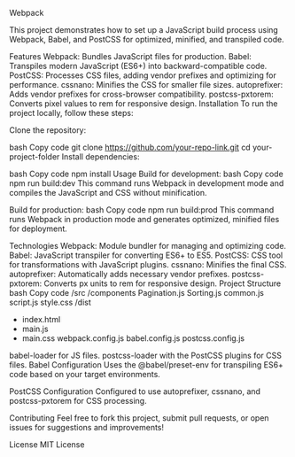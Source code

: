 Webpack

This project demonstrates how to set up a JavaScript build process using Webpack, Babel, and PostCSS for optimized, minified, and transpiled code.

Features
Webpack: Bundles JavaScript files for production.
Babel: Transpiles modern JavaScript (ES6+) into backward-compatible code.
PostCSS: Processes CSS files, adding vendor prefixes and optimizing for performance.
cssnano: Minifies the CSS for smaller file sizes.
autoprefixer: Adds vendor prefixes for cross-browser compatibility.
postcss-pxtorem: Converts pixel values to rem for responsive design.
Installation
To run the project locally, follow these steps:

Clone the repository:

bash
Copy code
git clone https://github.com/your-repo-link.git
cd your-project-folder
Install dependencies:

bash
Copy code
npm install
Usage
Build for development:
bash
Copy code
npm run build:dev
This command runs Webpack in development mode and compiles the JavaScript and CSS without minification.

Build for production:
bash
Copy code
npm run build:prod
This command runs Webpack in production mode and generates optimized, minified files for deployment.

Technologies
Webpack: Module bundler for managing and optimizing code.
Babel: JavaScript transpiler for converting ES6+ to ES5.
PostCSS: CSS tool for transformations with JavaScript plugins.
cssnano: Minifies the final CSS.
autoprefixer: Automatically adds necessary vendor prefixes.
postcss-pxtorem: Converts px units to rem for responsive design.
Project Structure
bash
Copy code
/src
/components
Pagination.js
Sorting.js
common.js
script.js
style.css
/dist

- index.html
- main.js
- main.css
  webpack.config.js
  babel.config.js
  postcss.config.js

babel-loader for JS files.
postcss-loader with the PostCSS plugins for CSS files.
Babel Configuration
Uses the @babel/preset-env for transpiling ES6+ code based on your target environments.

PostCSS Configuration
Configured to use autoprefixer, cssnano, and postcss-pxtorem for CSS processing.

Contributing
Feel free to fork this project, submit pull requests, or open issues for suggestions and improvements!

License
MIT License

